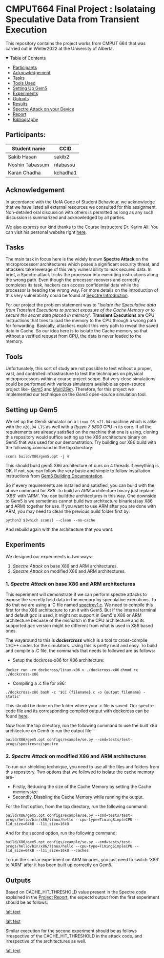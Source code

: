 # CMPUT664 Final Project : Isolataing Speculative Data from Transient Execution
This repository contains the project works from CMPUT 664 that was carried out in Winter2022 at the University of Alberta.

<details open="open">
<summary>Table of Contents</summary>

- [Participants](#participants)
- [Acknowledgement](#Acknowledgement)
- [Tasks](#tasks)
- [Tools Used](#tools)
- [Setting Up Gem5](#setup)
- [Experiments](#experiments)
- [Outputs](#outputs)
- [Results](#results)
- [Spectre Attack on your Device](#spectreondevice)
- [Report](#report)
- [Bibliography](#bibliography)

</details>

## Participants:

|Student name|  CCID  |
|------------|--------|
|Sakib Hasan |sakib2  |
|Noshin Tabassum  |ntabassu|
|Karan Chadha  |kchadha1|


## Acknowledgement 

In accordance with the UofA Code of Student Behaviour, we acknowledge that we have listed all external resources we consulted for this assignment. Non-detailed oral discussion with others is permitted as long as any such discussion is summarized and acknowledged by all parties.

We also express our kind thanks to the Course Instructore Dr. Karim Ali. You can visit his personal website right [here](https://karimali.ca/).

## Tasks

The main task in focus here is the widely known **Spectre Attack** on the microprocessorr architectures which poses a significant security threat, and attackers take leverage of this very vulnerabillity to leak secured data. In brief, a Spectre attack tricks the processor into executing instructions along the wrong path. Even though the processor recovers and correctly completes its task, hackers can access confidential data while the processor is heading the wrong way. For more details on the introduction of this very vulnerability could be found at [Sepctre Introduction](https://meltdownattack.com/).

For our project the problem statement was to "_Isolate the Speculative data from Transient Executions to protect exposure of the Cache Memory or to secure the secret data placed in memory_". **Transient Executions** are CPU instructions that tries to load the memory to the CPU through a wrong path for forwarding. Basically, attackers exploit this very path to reveal the saved data in Cache. So our idea here is to isolate the Cache memory so that without a verified request from CPU, the data is never loaded to the memory.

## Tools

Unfortunately, this sort of study are not possible to test wtihout a proper, vast, and controlled infrastracture to test the techniques on physical microprocessors within a course project scope. But very close simulations could be performed with various simulators available as open-source project like- [_Gem5_](https://www.gem5.org/) and [_Multi2Sim_](http://www.multi2sim.org/). Therefore, for this project we implemented our technique on the _Gem5_ open-source simulation tool.

## Setting up Gem5

We set up the Gem5 simulator on a `Linux OS v21.04` machine which is alike with the `v20.04 LTS` as well with a _Ryzen 7 5800_ CPU in its core. If all the requirements are already satisfied on the machine that one is using, cloning this repository would suffice setting up the _X86_ architecture binary on Gem5 that was used for our demonstration. Try building our X86 build with the following command in the top directory:

`scons build/X86/gem5.opt -j 4`

This should build gem5 X86 architecture of ours on 4 threads if eveything is OK. If not, you can follow the very basic and simple to follow installation instructions from [Gem5 Building Documentation](https://www.gem5.org/documentation/learning_gem5/part1/building/).

So if every requirements are installed and satisfied, you can build with the above command for _X86_. To build an _ARM_ architecture binary just replace 'X86' with 'ARM'. You can buildthe architectures in this way. One downside to Gem5 is we sometimes cannot build two architecture binaries(say X86 and ARM) together for use. If you want to use ARM after you are done with ARM, you  may need to clean the previous build folder first by:

`python3 $(which scons) --clean --no-cache`

And rebuild again with the architecture that you want.

## Experiments

We designed our experiments in two ways:
  1. _Spectre Attack_ on base X86 and ARM architectures.
  2. _Spectre Attack_ on modified X86 and ARM architectures.

### 1. _Spectre Attack_ on base X86 and ARM architectures

This experiment will demonstrate if we can perform spectre attacks to expose the secretly held data in the memory by speculative executions. To do that we are using a .C file named [spectrev1.c](tests/test-progs/spectre/src/spectrev1.c). We need to compile this first for the X86 architecture to run it with Gem5. But if the internal terminal and default _gcc_ is used, it might not support in Gem5's X86 or ARM architecture becuase of the mismatch in the CPU architecture and its supported _gcc_ version might be different from what is used in X86 based ones.

The wayaround to this is **_dockercross_** which is a tool to cross-compile C/C++ codes for the simulators. Using this is pretty neat and easy. To build and compile a .C file, the commands that needs to followed are as follows:

- Setup the dockross-x86 for X86 architecture:

`docker run -rm dockcross/linux-x86 > ./dockcross-x86`
`chmod +x ./dockcross-x86`

- Compiling a .c file for x86:

`./dockcross-x86 bash -c '$CC {filename}.c -o {output filename} -static'`

This should be done on the folder where your .c file is saved. Our spectre code file and its corresponding compiled output with dockcross can be found [here](test/test-progs/spectre/src).

Now from the top directory, run the following command to use the built x86 architecture on Gem5 to run the output file:

`build/X86/gem5.opt configs/example/se.py --cmd=tests/test-progs/spectresrc/spectre`

### 2. _Spectre Attack_ on modified X86 and ARM architectures

To run our shielding technique, you need to use all the files and folders from this repository. Two options that we followed to isolate the cache memory are-

  - Firstly, Reducing the size of the Cache Memory by setting the Cache memorysize
  - Secondly, Disabling the Cache Memory while running the output.

For the first option, from the top directory, run the following command:

`build/X86/gem5.opt configs/example/se.py --cmd=tests/test-progs/hello/bin/x86/linux/hello --cpu-type=TimingSimpleCPU --l1d_size=64kB --l1i_size=16kB`

And for the second option, run the following command:

`build/X86/gem5.opt configs/example/se.py --cmd=tests/test-progs/hello/bin/x86/linux/hello --cpu-type=TimingSimpleCPU --l1d_size=64kB --l1i_size=16kB --caches`

To run the similar experiment on ARM binaries, you just need to switch 'X86' to 'ARM' after it has been built up correctly on Gem5.

## Outputs

Based on CACHE_HIT_THRESHOLD value present in the Spectre code explained in the [Project Report](Report/report.pdf), the expectd output from the first experiment should be as follows:

[!alt text](https://github.com/sakib1486/CMPUT664_Spectre/edit/main/Results/Option1_1.jpg?raw=true)

[!alt text](https://github.com/sakib1486/CMPUT664_Spectre/edit/main/Results/Option1_2.jpg?raw=true)

Similar execution for the second experiment should be as follows irrespective of the CACHE_HIT_THRESHOLD in the attack code, and irrespective of the architectures as well.

[!alt text](https://github.com/sakib1486/CMPUT664_Spectre/edit/main/Results/Option2.jpg?raw=true)











